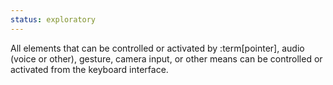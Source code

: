 ```yaml
---
status: exploratory
---
```


All elements that can be controlled or activated by :term[pointer], audio (voice or other), gesture, camera input, or other means can be controlled or activated from the keyboard interface.